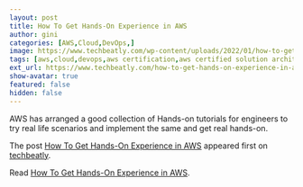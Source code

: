 ```yaml
---
layout: post
title: How To Get Hands-On Experience in AWS
author: gini
categories: [AWS,Cloud,DevOps,]
image: https://www.techbeatly.com/wp-content/uploads/2022/01/how-to-get-hands-on-experience-in-aws-1024x576.png
tags: [aws,cloud,devops,aws certification,aws certified solution architect – associate,aws free labs,aws hands on labs,aws hol,aws poc,how to get aws experience,how to get aws hands on,]
ext_url: https://www.techbeatly.com/how-to-get-hands-on-experience-in-aws/
show-avatar: true
featured: false
hidden: false
---
```


<p>AWS has arranged a good collection of Hands-on tutorials for engineers to try real life scenarios and implement the same and get real hands-on.</p>
<p>The post <a href="https://www.techbeatly.com/how-to-get-hands-on-experience-in-aws/">How To Get Hands-On Experience in AWS</a> appeared first on <a href="https://www.techbeatly.com">techbeatly</a>.</p>

Read [How To Get Hands-On Experience in AWS](https://www.techbeatly.com/how-to-get-hands-on-experience-in-aws/).
